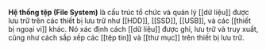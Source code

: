 **Hệ thống tệp (File System)** là cấu trúc tổ chức và quản lý [[dữ liệu]] được lưu trữ trên các thiết bị lưu trữ như [[HDD]], [[SSD]], [[USB]], và các [[thiết bị ngoại vi]] khác. Nó xác định cách [[dữ liệu]] được ghi, lưu trữ và truy xuất, cũng như cách sắp xếp các [[tệp tin]] và [[thư mục]] trên thiết bị lưu trữ.